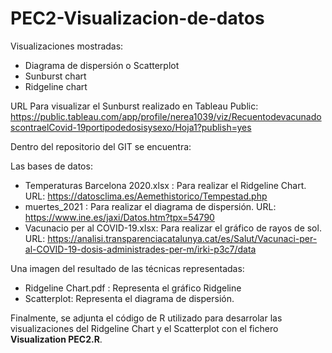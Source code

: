 # PEC2-Visualizacion-de-datos

Visualizaciones mostradas:
* Diagrama de dispersión o Scatterplot
* Sunburst chart
* Ridgeline chart

URL Para visualizar el Sunburst realizado en Tableau Public: https://public.tableau.com/app/profile/nerea1039/viz/RecuentodevacunadoscontraelCovid-19portipodedosisysexo/Hoja1?publish=yes

Dentro del repositorio del GIT se encuentra:

 Las bases de datos:
* Temperaturas Barcelona 2020.xlsx : Para realizar el Ridgeline Chart. URL: https://datosclima.es/Aemethistorico/Tempestad.php
* muertes_2021 : Para realizar el diagrama de dispersión. URL: https://www.ine.es/jaxi/Datos.htm?tpx=54790
* Vacunacio per al COVID-19.xlsx: Para realizar el gráfico de rayos de sol. URL: https://analisi.transparenciacatalunya.cat/es/Salut/Vacunaci-per-al-COVID-19-dosis-administrades-per-m/irki-p3c7/data  

 Una imagen del resultado de las técnicas representadas:
* Ridgeline Chart.pdf : Representa el gráfico Ridgeline
* Scatterplot: Representa el diagrama de dispersión.

Finalmente, se adjunta el código de R utilizado para desarrolar las visualizaciones del Ridgeline Chart y el Scatterplot con el fichero **Visualization PEC2.R**.
